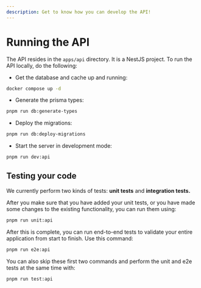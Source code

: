 ```yaml
---
description: Get to know how you can develop the API!
---
```


# Running the API

The API resides in the `apps/api` directory. It is a NestJS project. To run the API locally, do the following:

- Get the database and cache up and running:

```bash
docker compose up -d
```

- Generate the prisma types:

```bash
pnpm run db:generate-types
```

- Deploy the migrations:

```bash
pnpm run db:deploy-migrations
```

- Start the server in development mode:

```bash
pnpm run dev:api
```

## Testing your code

We currently perform two kinds of tests: **unit tests** and **integration tests.**&#x20;

After you make sure that you have added your unit tests, or you have made some changes to the existing functionality, you can run them using:

```bash
pnpm run unit:api
```

After this is complete, you can run end-to-end tests to validate your entire application from start to finish. Use this command:

```bash
pnpm run e2e:api
```

You can also skip these first two commands and perform the unit and e2e tests at the same time with:

```bash
pnpm run test:api
```
